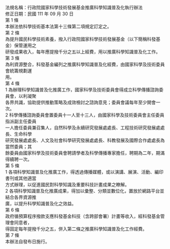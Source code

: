 法規名稱：行政院國家科學技術發展基金推廣科學知識普及化執行辦法  
修正日期：民國 111 年 09 月 30 日  
第 1 條  
本辦法依科學技術基本法第十三條第二項規定訂定之。  
第 2 條  
為提升國民科學技術素養，撥入行政院國家科學技術發展基金（以下簡稱科發基金）保管運用之  
研發成果收入，每年應提撥千分之五以上經費，用以推廣科學知識普及化工作。  
第 3 條  
為利資源整合，科發基金編列之推廣科學知識普及化經費，由國家科學及技術委員會統籌規劃運  
用。  
第 4 條  
1 為辦理科學知識普及化推廣工作，國家科學及技術委員會得成立科學傳播諮詢委員會，以利凝聚  
各界共識，協助提供推動策略及成效檢討之諮詢意見；委員會議每年至少開會一次。  
2 科學傳播諮詢委員會置委員十一人至十三人，由國家科學及技術委員會主任委員指派副主任委員  
一人擔任委員兼召集人，自然科學及永續研究發展處處長、工程技術研究發展處處長、生命科學  
研究發展處處長、人文及社會科學研究發展處處長、科教發展及國際合作處處長為當然委員；其  
餘委員由國家科學及技術委員會聘請學者及科學傳播專家擔任，聘期為二年，期滿得續聘一次。  
第 5 條  
1 各項科學知識普及化推廣工作，得透過傳播媒體，或以演講、展演、活動、編印書刊或其他適當  
方式辦理，以促進國民對科學知識及重要科技計畫成果之瞭解。  
2 各項科學知識普及化推廣成果，得加以彙整、分類並數位化，置放於網路平台並結合各界資源推  
廣，以提升科學知識普及化之效益。  
第 6 條  
政府循預算程序撥款支應科發基金科技（含跨部會署）計畫等收入，經科發基金管理會同意者，  
得固定每年提撥千分之五，併入第二條之推廣科學知識普及化工作經費。  
第 7 條  
本辦法自發布日施行。  


